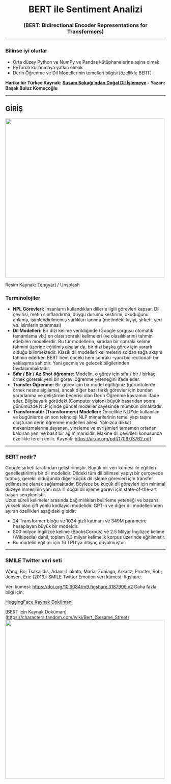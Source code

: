 # <h1 align=center> BERT ile Sentiment Analizi </h1>

<h3 align=center>(BERT: Bidirectional Encoder Representations for Transformers)</h3>

---

### Bilinse iyi olurlar


- Orta düzey Python ve NumPy ve Pandas kütüphanelerine aşina olmak
- PyTorch kullanmaya yatkın olmak
- Derin Öğrenme ve Dil Modellerinin temelleri bilgisi (özellikle BERT) 

**Harika bir Türkçe Kaynak: [Susam Sokağı’ndan Doğal Dil İşlemeye](https://medium.com/basakbuluz/susam-soka%C4%9F%C4%B1ndan-do%C4%9Fal-dil-i%CC%87%C5%9Flemeye-7cc37903b5d4) - Yazan: Başak Buluz Kömeçoğlu**

---

## GİRİŞ
<img src="https://images.unsplash.com/photo-1585507252242-11fe632c26e8?ixlib=rb-1.2.1&auto=format&fit=crop&w=1050&q=80" width="500">

Resim Kaynak: [Tengyart](https://unsplash.com/@tengyart) / Unsplash

### Terminolojiler

- **NPL Görevleri:** İnsanların kullandıkları dillerle ilgili görevleri kapsar. Dil çevirisi, metin sınıflandırma, duygu durumu kestirimi, okuduğunu anlama, isimlendirilmemiş varlıkları tanıma (metindeki kişiyi, şirketi, yeri vb. isimlerin tanınması) 
- **Dil Modelleri:** Bir dizi kelime verildiğinde (Google sorgusu otomatik tamamlama vb.) en olası sonraki kelimeleri (ve olasılıklarını) tahmin edebilen modellerdir. Bu tür modellerin, sıradan bir sonraki kelime tahmini üzerine eğitilmiş olsalar da, bir dizi başka görev için yararlı olduğu bilinmektedir. Klasik dil modelleri kelimelerin soldan sağa akışını tahmin ederken BERT hem önceki hem sonraki -yani bidirectional- bir yaklaşıma sahiptir. Yani geçmiş ve gelecek bilgilerinden faydalanmaktadır.
- **Sıfır / Bir / Az Shot öğrenme:** Modelin, o görev için sıfır / bir / birkaç örnek görerek yeni bir görevi öğrenme yeteneğini ifade eder.
- **Transfer Öğrenme:** Bir görev için bir model eğittiğiniz (görüntülerde örnek nesne algılama), ancak diğer bazı farklı görevler için bundan yararlanma ve geliştirme becerisi olan Derin Öğrenme kavramını ifade eder. Bilgisayarlı görüdeki (Computer vision) büyük başarıdan sonra, günümüzde NLP içinde güncel modeller sayesinde mümkün olmaktadır.
- **Transformatör (Transformers) Modelleri:** Öncelikle NLP'de kullanılan ve bugünlerde en son teknoloji NLP mimarilerinin temel yapı taşını oluşturan derin öğrenme modelleri ailesi. Yalnızca dikkat mekanizmalarına dayanan, yineleme ve evrişimleri tamamen ortadan kaldıran yeni ve basit bir ağ mimarisidir. Makine dil çevirileri konusunda özellikle tercih edilir. Kaynak: https://arxiv.org/pdf/1706.03762.pdf

---

### BERT nedir?
Google şirketi tarafından geliştirilmiştir. Büyük bir veri kümesi ile eğitilen genelleştirilmiş bir dil modelidir. Dildeki tüm dil bilimsel yapıyı bir çerçevede tutmuş, gerekli olduğunda diğer küçük dil işleme görevleri için transfer edilmesine olanak sağlamaktadır. Böylece bu küçük dil görevleri için minimal düzeye inmesinin yanı sıra 11 doğal dil işleme görevi için state-of-the-art başarı sergilemiştir.  
Uzun süreli kelimeler arasında bağımlılıkları belirleme yeteneği ve başarısı yüksek olan çift yönlü kodlayıcı modelidir. GPT-n ve diğer dil modellerinden ayıran özellikleri aşağıdaki gibidir:

- 24 Transformer bloğu ve 1024 gizli katmanı ve 349M parametre hesaplayan büyük bir modeldir.
- 800 milyon İngilizce kelime (BooksCorpus) ve 2.5 Milyar İngilizce kelime (Wikipedia) dahil, toplam 3.3 milyar kelimelik korpus üzerinde eğitilmiştir.
- Bu modelin eğitimi için 16 TPU’ya ihtiyaç duyulmuştur.

---

### SMILE Twitter veri seti
Wang, Bo; Tsakalidis, Adam; Liakata, Maria; Zubiaga, Arkaitz; Procter, Rob; Jensen, Eric (2016): SMILE Twitter Emotion veri kümesi. figshare.

Veri kümesi: https://doi.org/10.6084/m9.figshare.3187909.v2
Daha fazla bilgi için:

[HuggingFace Kaynak Dokümanı](https://huggingface.co/transformers/model_doc/bert.html)

[BERT için Kaynak Doküman](https://characters.fandom.com/wiki/Bert_(Sesame_Street)
<img src="https://i.hizliresim.com/SghEUo.png" width="500">





